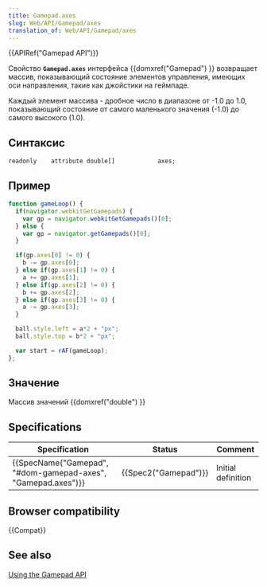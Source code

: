 ```yaml
---
title: Gamepad.axes
slug: Web/API/Gamepad/axes
translation_of: Web/API/Gamepad/axes
---
```


{{APIRef("Gamepad API")}}

Свойство **`Gamepad.axes`** интерфейса {{domxref("Gamepad") }} возвращает массив, показывающий состояние элементов управления, имеющих оси направления, такие как джойстики на геймпаде.

Каждый элемент массива - дробное число в диапазоне от -1.0 до 1.0, показывающий состояние от самого маленького значения (-1.0) до самого высокого (1.0).

## Синтаксис

```
readonly    attribute double[]            axes;
```

## Пример

```js
function gameLoop() {
  if(navigator.webkitGetGamepads) {
    var gp = navigator.webkitGetGamepads()[0];
  } else {
    var gp = navigator.getGamepads()[0];
  }

  if(gp.axes[0] != 0) {
    b -= gp.axes[0];
  } else if(gp.axes[1] != 0) {
    a += gp.axes[1];
  } else if(gp.axes[2] != 0) {
    b += gp.axes[2];
  } else if(gp.axes[3] != 0) {
    a -= gp.axes[3];
  }

  ball.style.left = a*2 + "px";
  ball.style.top = b*2 + "px";

  var start = rAF(gameLoop);
};
```

## Значение

Массив значений {{domxref("double") }}

## Specifications

| Specification                                                                    | Status                       | Comment            |
| -------------------------------------------------------------------------------- | ---------------------------- | ------------------ |
| {{SpecName("Gamepad", "#dom-gamepad-axes", "Gamepad.axes")}} | {{Spec2("Gamepad")}} | Initial definition |

## Browser compatibility

{{Compat}}

## See also

[Using the Gamepad API](/ru/docs/Web/Guide/API/Gamepad)

